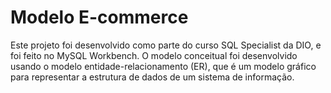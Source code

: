 # Modelo E-commerce
Este projeto foi desenvolvido como parte do curso SQL Specialist da DIO, e foi feito no MySQL Workbench. O modelo conceitual foi desenvolvido usando o modelo entidade-relacionamento (ER), que é um modelo gráfico para representar a estrutura de dados de um sistema de informação.
